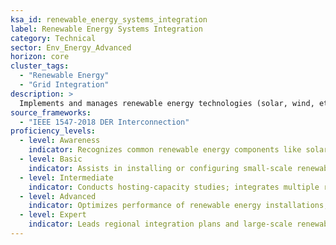 ```yaml
---
ksa_id: renewable_energy_systems_integration  
label: Renewable Energy Systems Integration  
category: Technical  
sector: Env_Energy_Advanced  
horizon: core
cluster_tags:
  - "Renewable Energy"
  - "Grid Integration" 
description: >
  Implements and manages renewable energy technologies (solar, wind, etc.) and integrates them with existing systems to advance sustainability and efficiency; studies power-quality, inertia, and flexibility; designs EMS and forecasting.  
source_frameworks:
  - "IEEE 1547-2018 DER Interconnection"
proficiency_levels:  
  - level: Awareness  
    indicator: Recognizes common renewable energy components like solar panels, wind turbines, and basic storage batteries; lists curtailment, ramp-rate, and voltage-ride-through terms
  - level: Basic  
    indicator: Assists in installing or configuring small-scale renewable systems according to established plans and safety standards; models day-ahead forecasts; configures inverters for reactive power.  
  - level: Intermediate  
    indicator: Conducts hosting-capacity studies; integrates multiple renewable sources with energy storage and existing grids at a project level, addressing intermittency and load considerations.  
  - level: Advanced  
    indicator: Optimizes performance of renewable energy installations, implements grid-forming inverters; analyzes data to improve output, and troubleshoots complex integration issues; coordinates with TSOs.  
  - level: Expert  
    indicator: Leads regional integration plans and large-scale renewable energy projects, shapes sustainable energy policies/standards, and innovates new integration techniques, mentoring others in the field.  
---  
```

